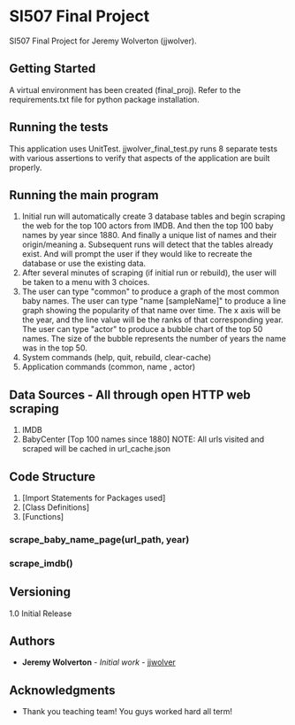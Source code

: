 # SI507 Final Project

SI507 Final Project for Jeremy Wolverton (jjwolver).

## Getting Started

A virtual environment has been created (final_proj). Refer to the
requirements.txt file for python package installation.

## Running the tests

This application uses UnitTest. jjwolver_final_test.py runs 8 separate tests
with various assertions to verify that aspects of the application are
built properly.

## Running the main program

1. Initial run will automatically create 3 database tables and begin scraping
   the web for the top 100 actors from IMDB. And then the top 100 baby names
   by year since 1880. And finally a unique list of names and their origin/meaning
   a. Subsequent runs will detect that the tables already exist. And will
      prompt the user if they would like to recreate the database or use the
      existing data.
2. After several minutes of scraping (if initial run or rebuild), the user
   will be taken to a menu with 3 choices.
3. The user can type "common" to produce a graph of the most common baby names.
   The user can type "name [sampleName]" to produce a line graph showing the
   popularity of that name over time. The x axis will be the year, and the
   line value will be the ranks of that corresponding year.
   The user can type "actor" to produce a bubble chart of the top 50 names.
   The size of the bubble represents the number of years the name was in the top
   50.
4. System commands (help, quit, rebuild, clear-cache)
5. Application commands (common, name <name>, actor)

## Data Sources - All through open HTTP web scraping
1. IMDB
2. BabyCenter [Top 100 names since 1880]
NOTE: All urls visited and scraped will be cached in url_cache.json

## Code Structure
1. [Import Statements for Packages used]
2. [Class Definitions]
3. [Functions]
###  scrape_baby_name_page(url_path, year)
###  scrape_imdb()


## Versioning

1.0   Initial Release

## Authors

* **Jeremy Wolverton** - *Initial work* - [jjwolver](https://github.com/jjwolver)

## Acknowledgments

* Thank you teaching team! You guys worked hard all term!
